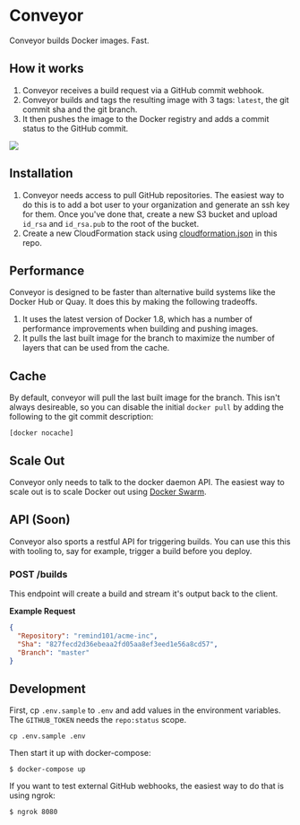 # Conveyor

Conveyor builds Docker images. Fast.

## How it works

1. Conveyor receives a build request via a GitHub commit webhook.
2. Conveyor builds and tags the resulting image with 3 tags: `latest`, the git commit sha and the git branch.
3. It then pushes the image to the Docker registry and adds a commit status to the GitHub commit.

![](https://camo.githubusercontent.com/ef1699d11369ebaad557699528f254cf89f2525d/68747470733a2f2f73332e616d617a6f6e6177732e636f6d2f656a686f6c6d65732e6769746875622e636f6d2f4137324e6a2e706e67)

## Installation

1. Conveyor needs access to pull GitHub repositories. The easiest way to do this is to add a bot user to your organization and generate an ssh key for them. Once you've done that, create a new S3 bucket and upload `id_rsa` and `id_rsa.pub` to the root of the bucket.
2. Create a new CloudFormation stack using [cloudformation.json](./cloudformation.json) in this repo.

## Performance

Conveyor is designed to be faster than alternative build systems like the Docker Hub or Quay. It does this by making the following tradeoffs.

1. It uses the latest version of Docker 1.8, which has a number of performance improvements when building and pushing images.
2. It pulls the last built image for the branch to maximize the number of layers that can be used from the cache.

## Cache

By default, conveyor will pull the last built image for the branch. This isn't always desireable, so you can disable the initial `docker pull` by adding the following to the git commit description:

```
[docker nocache]
```

## Scale Out

Conveyor only needs to talk to the docker daemon API. The easiest way to scale out is to scale Docker out using [Docker Swarm](https://github.com/docker/swarm).

## API (Soon)

Conveyor also sports a restful API for triggering builds. You can use this this with tooling to, say for example, trigger a build before you deploy.

### POST /builds

This endpoint will create a build and stream it's output back to the client.

**Example Request**

```json
{
  "Repository": "remind101/acme-inc",
  "Sha": "827fecd2d36ebeaa2fd05aa8ef3eed1e56a8cd57",
  "Branch": "master"
}
```

## Development

First, cp `.env.sample` to `.env` and add values in the environment variables. The `GITHUB_TOKEN` needs the `repo:status` scope.

```console
cp .env.sample .env
```

Then start it up with docker-compose:

```console
$ docker-compose up
```

If you want to test external GitHub webhooks, the easiest way to do that is using ngrok:

```console
$ ngrok 8080
```
